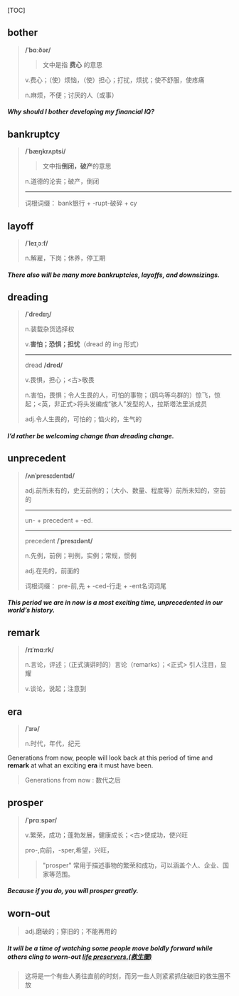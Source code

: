 [TOC]

## bother

> **/ˈbɑːðər/**
>
> > 文中是指 **费心** 的意思
>
> v.费心；（使）烦恼，（使）担心；打扰，烦扰；使不舒服，使疼痛
>
> n.麻烦，不便；讨厌的人（或事）

##### Why should I **bother** developing my financial IQ?

## bankruptcy

> **/ˈbæŋkrʌptsi/**
>
> > 文中指**倒闭，破产**的意思
>
> n.道德的沦丧；破产，倒闭
>
> ---
>
> 词根词缀： bank银行 + -rupt-破碎 + cy

## layoff

> **/ˈleɪˌɔːf/**
>
> n.解雇，下岗；休养，停工期

##### There also will be many more **bankruptcies**, **layoffs**, and downsizings.

## dreading

> **/ˈdredɪŋ/**
>
> n.装载杂货选择权
>
> v.**害怕；恐惧；担忧**（dread 的 ing 形式）
>
> ---
>
> dread	**/dred/**
>
> v.畏惧，担心；<古>敬畏
>
> n.害怕，畏惧；令人生畏的人，可怕的事物；（鸥鸟等鸟群的）惊飞，惊起；<英，非正式>将头发编成“骇人”发型的人，拉斯塔法里派成员
>
> adj.令人生畏的，可怕的；恼火的，生气的

##### I’d rather be welcoming change than **dreading** change.

## unprecedent

> **/ʌnˈpresɪdentɪd/**
>
> adj.前所未有的，史无前例的；（大小、数量、程度等）前所未知的，空前的
>
> ---
>
> un- +‎ precedent +‎ -ed.
>
> ---
>
> precedent	**/ˈpresɪdənt/**
>
> n.先例，前例；判例，实例；常规，惯例
>
> adj.在先的，前面的
>
> 词根词缀： pre-前,先 + -ced-行走 + -ent名词词尾

##### This period we are in now is a most exciting time, **unprecedented** in our world’s history.

## remark

> **/rɪˈmɑːrk/**
>
> n.言论，评述；（正式演讲时的）言论（remarks）；<正式> 引人注目，显耀
>
> v.谈论，说起；注意到

## era

> **/ˈɪrə/**
>
> n.时代，年代，纪元

Generations from now, people will look back at this period of time and **remark** at what an exciting **era** it must have been.

> Generations from now  : 数代之后

## prosper

> **/ˈprɑːspər/**
>
> v.繁荣，成功；蓬勃发展，健康成长；<古>使成功，使兴旺
>
> pro-,向前，-sper,希望，兴旺，
>
> > "prosper" 常用于描述事物的繁荣和成功，可以涵盖个人、企业、国家等范围。

##### Because if you do, you will **prosper** greatly.

## worn-out

> adj.磨破的；穿旧的；不能再用的

##### It will be a time of watching some people move boldly forward while others cling to worn-out <u>life preservers.(救生圈)</u>

> 这将是一个有些人勇往直前的时刻，而另一些人则紧紧抓住破旧的救生圈不放
